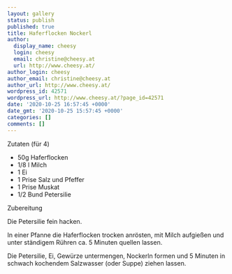 ```yaml
---
layout: gallery
status: publish
published: true
title: Haferflocken Nockerl
author:
  display_name: cheesy
  login: cheesy
  email: christine@cheesy.at
  url: http://www.cheesy.at/
author_login: cheesy
author_email: christine@cheesy.at
author_url: http://www.cheesy.at/
wordpress_id: 42571
wordpress_url: http://www.cheesy.at/?page_id=42571
date: '2020-10-25 16:57:45 +0000'
date_gmt: '2020-10-25 15:57:45 +0000'
categories: []
comments: []
---
```

<!-- wp:paragraph -->
Zutaten (für 4)
<!-- /wp:paragraph -->
<!-- wp:list -->
- 50g Haferflocken
- 1/8 l Milch
- 1 Ei
- 1 Prise Salz und Pfeffer
- 1 Prise Muskat
- 1/2 Bund Petersilie
<!-- /wp:list -->
<!-- wp:paragraph -->
Zubereitung
<!-- /wp:paragraph -->
<!-- wp:paragraph -->
Die Petersilie fein hacken.
<!-- /wp:paragraph -->
<!-- wp:paragraph -->
In einer Pfanne die Haferflocken trocken anrösten, mit Milch aufgießen und unter ständigem Rühren ca. 5 Minuten quellen lassen.
<!-- /wp:paragraph -->
<!-- wp:paragraph -->
Die Petersilie, Ei, Gewürze untermengen, Nockerln formen und 5 Minuten in schwach kochendem Salzwasser (oder Suppe) ziehen lassen.
<!-- /wp:paragraph -->
<!-- wp:image {"id":42572} -->
<figure class="wp-block-image"><img src="{% link _rezepte/vorspeisen-und-suppen/suppen/haferflocken-nockerl/Haferflockennockerl-1.jpg %}" alt="" class="wp-image-42572"></figure>
<!-- /wp:image -->
